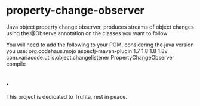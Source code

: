# property-change-observer
Java object property change observer, produces streams of object changes using the @Observe annotation on the classes you want to follow

You will need to add the following to your POM, considering the java version you use:
	<build>
        <plugins>
            <plugin>
                <groupId>org.codehaus.mojo</groupId>
                <artifactId>aspectj-maven-plugin</artifactId>
                <version>1.7</version>
                <configuration>
                    <complianceLevel>1.8</complianceLevel>
                    <source>1.8</source>
                    <target>1.8</target>v
                    <aspectLibraries>
                        <aspectLibrary>
                        	<groupId>com.variacode.utils.object.changelistener</groupId>
    						<artifactId>PropertyChangeObserver</artifactId>
                        </aspectLibrary>
                    </aspectLibraries>
                </configuration>
                <executions>
                    <execution>
                        <goals>
                            <goal>compile</goal>
                        </goals>
                    </execution>
                </executions>
            </plugin>
        </plugins>
    </build>


## .

This project is dedicated to Trufita, rest in peace.